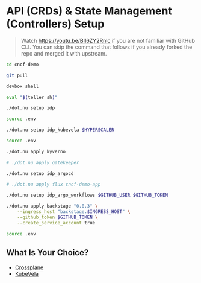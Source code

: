 # API (CRDs) & State Management (Controllers) Setup

> Watch https://youtu.be/BII6ZY2Rnlc if you are not familiar with GitHub CLI.
> You can skip the command that follows if you already forked the repo and merged it with upstream.

```bash
cd cncf-demo

git pull

devbox shell

eval "$(teller sh)"

./dot.nu setup idp

source .env

./dot.nu setup idp_kubevela $HYPERSCALER

source .env

./dot.nu apply kyverno

# ./dot.nu apply gatekeeper

./dot.nu setup idp_argocd

# ./dot.nu apply flux cncf-demo-app

./dot.nu setup idp_argo_workflows $GITHUB_USER $GITHUB_TOKEN

./dot.nu apply backstage "0.0.3" \
    --ingress_host "backstage.$INGRESS_HOST" \
    --github_token $GITHUB_TOKEN \
    --create_service_account true

source .env
```

## What Is Your Choice?

* [Crossplane](../api/kubecon-london-crossplane.md)
* [KubeVela](../api/kubecon-london-kubevela.md)